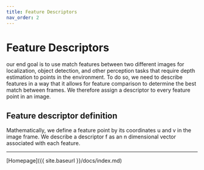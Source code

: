 ```yaml
---
title: Feature Descriptors
nav_order: 2
---
```

# Feature Descriptors
our end goal is to use match features between two different images for localization, object detection, and other perception tasks that require depth estimation to points in the environment. To do so, we need to describe features in a way that it allows for feature comparison to determine the best match between frames. We therefore assign a descriptor to every feature point in an image.

## Feature descriptor definition
Mathematically, we define a feature point by its coordinates u and v in the image frame.
We describe a descriptor f as an n dimensional vector associated with each feature.

---

[Homepage]({{ site.baseurl }}/docs/index.md)

